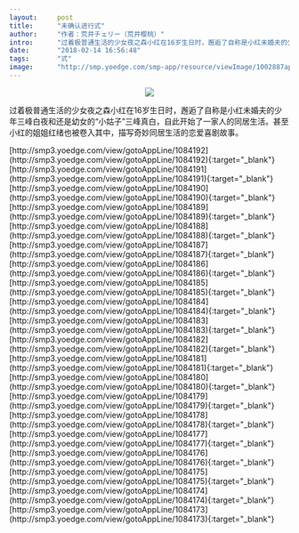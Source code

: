 ```yaml
---
layout:     post
title:      "未确认进行式"
author:     "作者：荒井チェリー（荒井樱桃）"
intro:      "过着极普通生活的少女夜之森小红在16岁生日时，邂逅了自称是小红未婚夫的少年三峰白夜和还是幼女的“小姑子”三峰真白，自此开始了一家人的同居生活。甚至小红的姐姐红绪也被卷入其中，描写奇妙同居生活的恋爱喜剧故事。"
date:       "2018-02-14 16:56:48"
tags:       "式"
image:      "http://smp.yoedge.com/smp-app/resource/viewImage/1002887appline.png"
---
```

<div style="text-align: center">
<p><img src="http://smp.yoedge.com/smp-app/resource/viewImage/1002887appline.png"/></p>
</div>
<p class="post-meta">
<span>过着极普通生活的少女夜之森小红在16岁生日时，邂逅了自称是小红未婚夫的少年三峰白夜和还是幼女的“小姑子”三峰真白，自此开始了一家人的同居生活。甚至小红的姐姐红绪也被卷入其中，描写奇妙同居生活的恋爱喜剧故事。</span>
</p>
[http://smp3.yoedge.com/view/gotoAppLine/1084192](http://smp3.yoedge.com/view/gotoAppLine/1084192){:target="_blank"}
[http://smp3.yoedge.com/view/gotoAppLine/1084191](http://smp3.yoedge.com/view/gotoAppLine/1084191){:target="_blank"}
[http://smp3.yoedge.com/view/gotoAppLine/1084190](http://smp3.yoedge.com/view/gotoAppLine/1084190){:target="_blank"}
[http://smp3.yoedge.com/view/gotoAppLine/1084189](http://smp3.yoedge.com/view/gotoAppLine/1084189){:target="_blank"}
[http://smp3.yoedge.com/view/gotoAppLine/1084188](http://smp3.yoedge.com/view/gotoAppLine/1084188){:target="_blank"}
[http://smp3.yoedge.com/view/gotoAppLine/1084187](http://smp3.yoedge.com/view/gotoAppLine/1084187){:target="_blank"}
[http://smp3.yoedge.com/view/gotoAppLine/1084186](http://smp3.yoedge.com/view/gotoAppLine/1084186){:target="_blank"}
[http://smp3.yoedge.com/view/gotoAppLine/1084185](http://smp3.yoedge.com/view/gotoAppLine/1084185){:target="_blank"}
[http://smp3.yoedge.com/view/gotoAppLine/1084184](http://smp3.yoedge.com/view/gotoAppLine/1084184){:target="_blank"}
[http://smp3.yoedge.com/view/gotoAppLine/1084183](http://smp3.yoedge.com/view/gotoAppLine/1084183){:target="_blank"}
[http://smp3.yoedge.com/view/gotoAppLine/1084182](http://smp3.yoedge.com/view/gotoAppLine/1084182){:target="_blank"}
[http://smp3.yoedge.com/view/gotoAppLine/1084181](http://smp3.yoedge.com/view/gotoAppLine/1084181){:target="_blank"}
[http://smp3.yoedge.com/view/gotoAppLine/1084180](http://smp3.yoedge.com/view/gotoAppLine/1084180){:target="_blank"}
[http://smp3.yoedge.com/view/gotoAppLine/1084179](http://smp3.yoedge.com/view/gotoAppLine/1084179){:target="_blank"}
[http://smp3.yoedge.com/view/gotoAppLine/1084178](http://smp3.yoedge.com/view/gotoAppLine/1084178){:target="_blank"}
[http://smp3.yoedge.com/view/gotoAppLine/1084177](http://smp3.yoedge.com/view/gotoAppLine/1084177){:target="_blank"}
[http://smp3.yoedge.com/view/gotoAppLine/1084176](http://smp3.yoedge.com/view/gotoAppLine/1084176){:target="_blank"}
[http://smp3.yoedge.com/view/gotoAppLine/1084175](http://smp3.yoedge.com/view/gotoAppLine/1084175){:target="_blank"}
[http://smp3.yoedge.com/view/gotoAppLine/1084174](http://smp3.yoedge.com/view/gotoAppLine/1084174){:target="_blank"}
[http://smp3.yoedge.com/view/gotoAppLine/1084173](http://smp3.yoedge.com/view/gotoAppLine/1084173){:target="_blank"}


